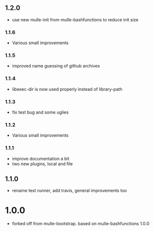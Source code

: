 ## 1.2.0

* use new mulle-init from mulle-bashfunctions to reduce init size


### 1.1.6

* Various small improvements

### 1.1.5

* improved name guessing of github archives

### 1.1.4

* libexec-dir is now used properly instead of library-path

### 1.1.3

* fix test bug and some uglies

### 1.1.2

* Various small improvements

### 1.1.1

* improve documentation a bit
* two new plugins, local and file

## 1.1.0

* rename test runner, add travis, general improvements too


# 1.0.0

* forked off from mulle-bootstrap. based on mulle-bashfunctions 1.0.0
